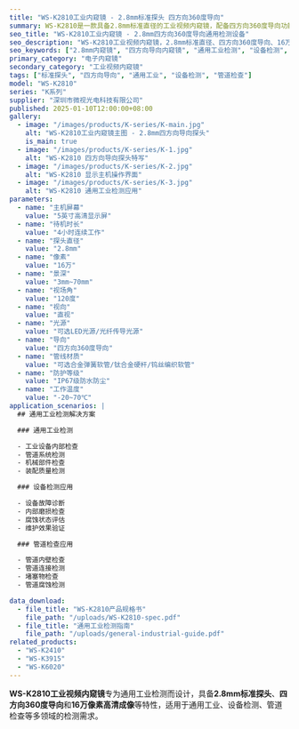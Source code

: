 ```yaml
---
title: "WS-K2810工业内窥镜 - 2.8mm标准探头 四方向360度导向"
summary: WS-K2810是一款具备2.8mm标准直径的工业视频内窥镜，配备四方向360度导向功能，专为通用工业检测设计，广泛应用于通用工业、设备检测、管道检查等多领域检测场景。
seo_title: "WS-K2810工业内窥镜 - 2.8mm四方向360度导向通用检测设备"
seo_description: "WS-K2810工业视频内窥镜，2.8mm标准直径、四方向360度导向、16万像素、多种管材可选，专为通用工业检测设计，适用于通用工业、设备检测、管道检查。"
seo_keywords: ["2.8mm内窥镜", "四方向导向内窥镜", "通用工业检测", "设备检测", "管道检查", "多领域检测"]
primary_category: "电子内窥镜"
secondary_category: "工业视频内窥镜"
tags: ["标准探头", "四方向导向", "通用工业", "设备检测", "管道检查"]
model: "WS-K2810"
series: "K系列"
supplier: "深圳市微视光电科技有限公司"
published: 2025-01-10T12:00:00+08:00
gallery:
  - image: "/images/products/K-series/K-main.jpg"
    alt: "WS-K2810工业内窥镜主图 - 2.8mm四方向导向探头"
    is_main: true
  - image: "/images/products/K-series/K-1.jpg"
    alt: "WS-K2810 四方向导向探头特写"
  - image: "/images/products/K-series/K-2.jpg"
    alt: "WS-K2810 显示主机操作界面"
  - image: "/images/products/K-series/K-3.jpg"
    alt: "WS-K2810 通用工业检测应用"
parameters:
  - name: "主机屏幕"
    value: "5英寸高清显示屏"
  - name: "待机时长"
    value: "4小时连续工作"
  - name: "探头直径"
    value: "2.8mm"
  - name: "像素"
    value: "16万"
  - name: "景深"
    value: "3mm~70mm"
  - name: "视场角"
    value: "120度"
  - name: "视向"
    value: "直视"
  - name: "光源"
    value: "可选LED光源/光纤传导光源"
  - name: "导向"
    value: "四方向360度导向"
  - name: "管线材质"
    value: "可选合金弹簧软管/钛合金硬杆/钨丝编织软管"
  - name: "防护等级"
    value: "IP67级防水防尘"
  - name: "工作温度"
    value: "-20~70℃"
application_scenarios: |
  ## 通用工业检测解决方案

  ### 通用工业检测

  - 工业设备内部检查
  - 管道系统检测
  - 机械部件检查
  - 装配质量检测

  ### 设备检测应用

  - 设备故障诊断
  - 内部磨损检查
  - 腐蚀状态评估
  - 维护效果验证

  ### 管道检查应用

  - 管道内壁检查
  - 管道连接检测
  - 堵塞物检查
  - 管道腐蚀检测

data_download:
  - file_title: "WS-K2810产品规格书"
    file_path: "/uploads/WS-K2810-spec.pdf"
  - file_title: "通用工业检测指南"
    file_path: "/uploads/general-industrial-guide.pdf"
related_products:
  - "WS-K2410"
  - "WS-K3915"
  - "WS-K6020"
---
```


**WS-K2810工业视频内窥镜**专为通用工业检测而设计，具备**2.8mm标准探头**、**四方向360度导向**和**16万像素高清成像**等特性，适用于通用工业、设备检测、管道检查等多领域的检测需求。
